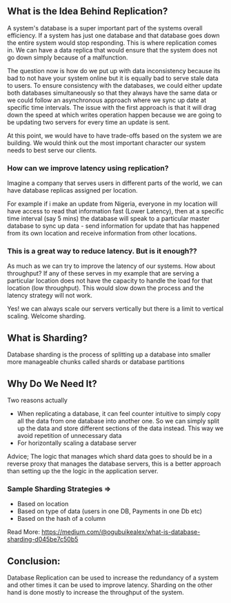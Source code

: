 ## What is the Idea Behind Replication?
A system's database is a super important part of the systems overall efficiency. If a system has just one database and that database goes down the entire system would stop responding. This is where replication comes in. We can have a data replica that would ensure that the system does not go down simply because of a malfunction. 

The question now is how do we put up with data inconsistency because its bad to not have your system online but it is equally bad to serve stale data to users. To ensure consistency with the databases, we could either update both databases simultaneously so that they always have the same data or we could follow an asynchronous approach where we sync up date at specific time intervals. The issue with the first approach is that it will drag down the speed at which writes operation happen because we are going to be updating two servers for every time an update is sent.

At this point, we would have to have trade-offs based on the system we are building. We would think out the most important character our system needs to best serve our clients. 

### How can we improve latency using replication?
Imagine a company that serves users in different parts of the world, we can have database replicas assigned per location. 

For example if i make an update from Nigeria, everyone in my location will have access to read that information fast (Lower Latency), then at a specific time interval (say 5 mins) the database will speak to a particular master database to sync up data - send information for update that has happened from its own location and receive information from other locations. 


### This is a great way to reduce latency. But is it enough??

As much as we can try to improve the latency of our systems. How about throughput? If any of these serves in my example that are serving a particular location does not have the capacity to handle the load for that location (low throughput). This would slow down the process and the latency strategy will not work.

Yes! we can always scale our servers vertically but there is a limit to vertical scaling. Welcome sharding.

## What is Sharding?
Database sharding is the process of splitting up a database into smaller more manageable chunks called shards or database partitions

## Why Do We Need It?
Two reasons actually
- When replicating a database, it can feel counter intuitive to simply copy all the data from one database into another one. So we can simply split up the data and store different sections of the data instead. This way we avoid repetition of unnecessary data
- For horizontally scaling a database server

Advice; The logic that manages which shard data goes to should be in a reverse proxy that manages the database servers, this is a better approach than setting up the the logic in the application server.

### Sample Sharding Strategies => 
- Based on location
- Based on type of data (users in one DB, Payments in one Db etc)
- Based on the hash of a column

Read More: https://medium.com/@ogubuikealex/what-is-database-sharding-d045be7c50b5


## Conclusion:
Database Replication can be used to increase the redundancy of a system and other times it can be used to improve latency.
Sharding on the other hand is done mostly to increase the throughput of the system.